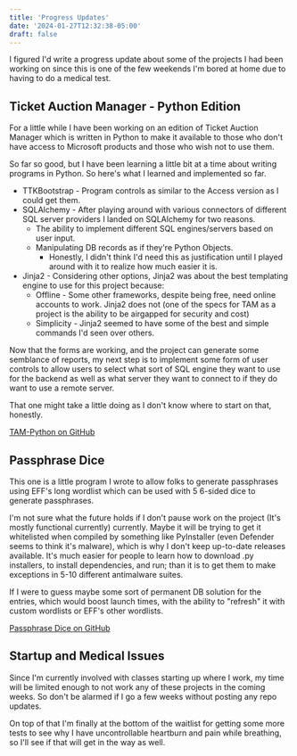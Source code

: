 ```yaml
---
title: 'Progress Updates'
date: '2024-01-27T12:32:38-05:00'
draft: false
---
```


I figured I'd write a progress update about some of the projects I had been working on since this is one of the few weekends I'm bored at home due to having to do a medical test.

## Ticket Auction Manager - Python Edition

For a little while I have been working on an edition of Ticket Auction Manager which is written in Python to make it available to those who don't have access to Microsoft products and those who wish not to use them.

So far so good, but I have been learning a little bit at a time about writing programs in Python. So here's what I learned and implemented so far.

* TTKBootstrap - Program controls as similar to the Access version as I could get them.
* SQLAlchemy - After playing around with various connectors of different SQL server providers I landed on SQLAlchemy for two reasons.
    * The ability to implement different SQL engines/servers based on user input.
    * Manipulating DB records as if they're Python Objects.
        * Honestly, I didn't think I'd need this as justification until I played around with it to realize how much easier it is.
* Jinja2 - Considering other options, Jinja2 was about the best templating engine to use for this project because:
    * Offline - Some other frameworks, despite being free, need online accounts to work. Jinja2 does not (one of the specs for TAM as a project is the ability to be airgapped for security and cost)
    * Simplicity - Jinja2 seemed to have some of the best and simple commands I'd seen over others.

Now that the forms are working, and the project can generate some semblance of reports, my next step is to implement some form of user controls to allow users to select what sort of SQL engine they want to use for the backend as well as what server they want to connect to if they do want to use a remote server.

That one might take a little doing as I don't know where to start on that, honestly.

[TAM-Python on GitHub](https://github.com/dbob16/ticket-auction-manager-py)

## Passphrase Dice

This one is a little program I wrote to allow folks to generate passphrases using EFF's long wordlist which can be used with 5 6-sided dice to generate passphrases.

I'm not sure what the future holds if I don't pause work on the project (It's mostly functional currently) currently. Maybe it will be trying to get it whitelisted when compiled by something like PyInstaller (even Defender seems to think it's malware), which is why I don't keep up-to-date releases available. It's much easier for people to learn how to download .py installers, to install dependencies, and run; than it is to get them to make exceptions in 5-10 different antimalware suites.

If I were to guess maybe some sort of permanent DB solution for the entries, which would boost launch times, with the ability to "refresh" it with custom wordlists or EFF's other wordlists.

[Passphrase Dice on GitHub](https://github.com/dbob16/passphrase-dice)

## Startup and Medical Issues

Since I'm currently involved with classes starting up where I work, my time will be limited enough to not work any of these projects in the coming weeks. So don't be alarmed if I go a few weeks without posting any repo updates.

On top of that I'm finally at the bottom of the waitlist for getting some more tests to see why I have uncontrollable heartburn and pain while breathing, so I'll see if that will get in the way as well.